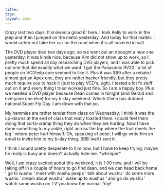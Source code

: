 ```yaml
---
title: 
tags: 
layout: post
---
```

Crazy last two days.  It snowed a good 6' here.  I took Kelly to work in the jeep and then I jumped on the metro yesterday.  And today for that matter.  I would rather not take her car on the road when it is all covered in salt. 



The DVD player died two days ago, so we went out an dbougnt a new one yesterday.  It was kinda nice, because Kim did not show up to work, so I pretty much spend all day researching DVD players, and I was able to pick out one that did exactly what we want.  I got the Panasonic RV32 ' a lot of people on VCDhelp.com seemed to like it.  Plus it was $99 after a rebate.I almost got an Apex one, they are rather hacker friendly, but they pretty much require you to hack it (just to play VCD's, ugh).  I tested a lot fo stuff out on it and every thing I tried worked just fine.  So I am a happy boy.  Plus we needed a DVD player because Dean comes in tonight (and Gerald and everyone one else) for my b-day weekend.  Which Glenn has dubbed national Super Fly Day.  I am down with that yo. 



My hammies are rather tender from class on Wednesday; I think it was the up-downs at the end of class that really toasted them.  I could feel them doing that sorta-cramp thing they do when they are hurting. Now I have done something to my ankle, right across the top where the foot meets the leg ' where peter hurt himself.  Oh, speaking of peter, I will go write him an email to invite him to my b-day thing.  BRB'.well I sent it.  



I think I sound pretty desperate to him now, but I have to keep trying, maybe he really is busy and doesn't actually hate me.  \*whimper\*



Well, I am crazy excited aobut this weekend, it is 1:00 now, and I will be taking off in a couple of hours to go find dean, and we can head back home ' go to wushu ' meet with wushu peeps ' talk about wushu ' do some more wushu ' dream about wushu ' wake up to wushus ' and go do wushu ' watch some wushu on TV'you know the normal. Yay!


